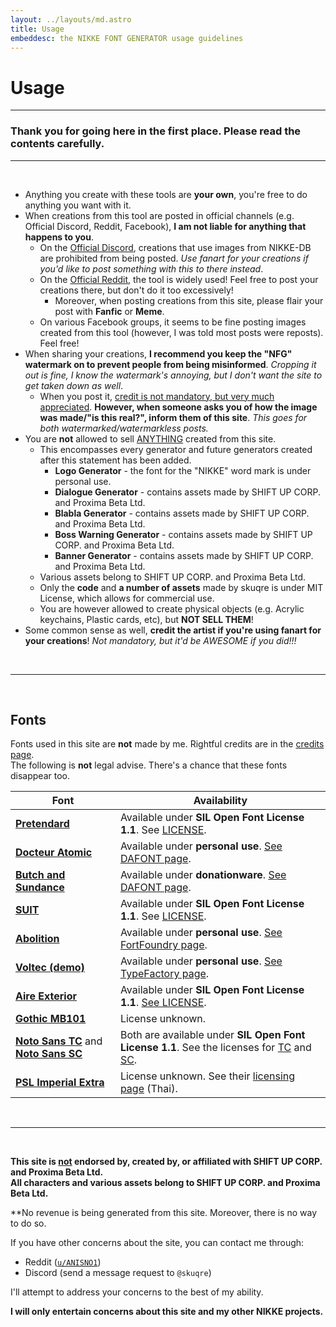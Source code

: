 ```yaml
---
layout: ../layouts/md.astro
title: Usage
embeddesc: the NIKKE FONT GENERATOR usage guidelines
---
```


# Usage

---

### Thank you for going here in the first place. Please read the contents carefully.

---
<br>

- Anything you create with these tools are **your own**, you're free to do anything you want with it.
- When creations from this tool are posted in official channels (e.g. Official Discord, Reddit, Facebook), **I am not liable for anything that happens to you**.
    - On the [Official Discord](https://discord.gg/nikke-en), creations that use images from NIKKE-DB are prohibited from being posted. *Use fanart for your creations if you'd like to post something with this to there instead*.
    - On the [Official Reddit](https://reddit.com/r/NikkeMobile), the tool is widely used! Feel free to post your creations there, but don't do it too excessively!
        - Moreover, when posting creations from this site, please flair your post with **Fanfic** or **Meme**.
    - On various Facebook groups, it seems to be fine posting images created from this tool (however, I was told most posts were reposts). Feel free!
- When sharing your creations, **I recommend you keep the "NFG" watermark on to prevent people from being misinformed**. *Cropping it out is fine, I know the watermark's annoying, but I don't want the site to get taken down as well*.
    - When you post it, <u>credit is not mandatory, but very much appreciated</u>. **However, when someone asks you of how the image was made/"is this real?", inform them of this site**. *This goes for both watermarked/watermarkless posts.*
- You are **not** allowed to sell <u>ANYTHING</u> created from this site.
    - This encompasses every generator and future generators created after this statement has been added.
        - **Logo Generator** - the font for the "NIKKE" word mark is under personal use.
        - **Dialogue Generator** - contains assets made by SHIFT UP CORP. and Proxima Beta Ltd.
        - **Blabla Generator** - contains assets made by SHIFT UP CORP. and Proxima Beta Ltd.
        - **Boss Warning Generator** - contains assets made by SHIFT UP CORP. and Proxima Beta Ltd.
        - **Banner Generator** - contains assets made by SHIFT UP CORP. and Proxima Beta Ltd.
    - Various assets belong to SHIFT UP CORP. and Proxima Beta Ltd.
    - Only the **code** and **a number of assets** made by skuqre is under MIT License, which allows for commercial use.
    - You are however allowed to create physical objects (e.g. Acrylic keychains, Plastic cards, etc), but **NOT SELL THEM**!
- Some common sense as well, **credit the artist if you're using fanart for your creations**! *Not mandatory, but it'd be AWESOME if you did!!!*

<br>

---
<br>

## Fonts

Fonts used in this site are **not** made by me. Rightful credits are in the [credits page](/nikke-font-generator/credits).<br>
The following is **not** legal advise. There's a chance that these fonts disappear too.

| Font | Availability |
| --- | --- |
| [**Pretendard**](https://cactus.tistory.com/306) | Available under **SIL Open Font License 1.1**. See [LICENSE](https://github.com/orioncactus/pretendard/blob/main/LICENSE). |
| [**Docteur Atomic**](https://www.dafont.com/docteur-atomic.font) | Available under **personal use**. [See DAFONT page](https://www.dafont.com/docteur-atomic.font). |
| [**Butch and Sundance**](https://www.dafont.com/butch-sundance.font) | Available under **donationware**. [See DAFONT page](https://www.dafont.com/butch-sundance.font).  |
| [**SUIT**](https://sun.fo/suit/) | Available under **SIL Open Font License 1.1**. See [LICENSE](https://scripts.sil.org/OFL).  |
| [**Abolition**](https://fortfoundry.com/fonts/abolition) | Available under **personal use**. [See FortFoundry page](https://fortfoundry.com/fonts/abolition). |
| [**Voltec (demo)**](https://typefactory.co/product/voltec-futuristic-typeface/) | Available under **personal use**. [See TypeFactory page](https://typefactory.co/product/voltec-futuristic-typeface/). |
| [**Aire Exterior**](https://www.dafont.com/aire-exterior.font) | Available under **SIL Open Font License 1.1**. [See LICENSE](https://notabug.org/HarvettFox96/ttf-aireexterior/src/master/LICENSE). |
| [**Gothic MB101**](https://en.morisawa.co.jp/fonts/specimen/2331/) | License unknown. |
| [**Noto Sans TC**](https://fonts.google.com/noto/specimen/Noto+Sans+TC/) and [**Noto Sans SC**](https://fonts.google.com/noto/specimen/Noto+Sans+SC) | Both are available under **SIL Open Font License 1.1**. See the licenses for [TC](https://fonts.google.com/noto/specimen/Noto+Sans+TC/license/) and [SC](https://fonts.google.com/noto/specimen/Noto+Sans+SC/license/). |
| [**PSL Imperial Extra**](http://www.fontpsl.com/webpage/myfont/show.php?id=47/) | License unknown. See their [licensing page](http://www.fontpsl.com/webpage/about_font/index.html) (Thai). |

<br>

---
<br>

**This site is <u>not</u> endorsed by, created by, or affiliated with SHIFT UP CORP. and Proxima Beta Ltd.**<br>
**All characters and various assets belong to SHIFT UP CORP. and Proxima Beta Ltd.**

**No revenue is being generated from this site. Moreover, there is no way to do so.

If you have other concerns about the site, you can contact me through:
- Reddit ([`u/ANISNO1`](https://reddit.com/u/ANISNO1))
- Discord (send a message request to `@skuqre`)
<!-- - Twitter ([`@nikkefontgen`](https://x.com/nikkefontgen)) -->

I'll attempt to address your concerns to the best of my ability.

**I will only entertain concerns about this site and my other NIKKE projects.**

<br>